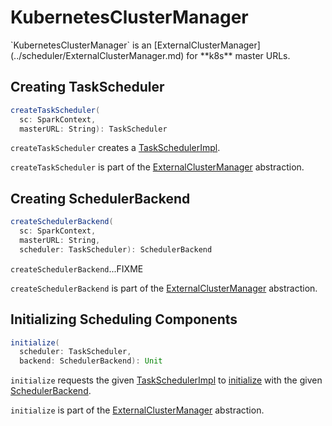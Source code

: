 # KubernetesClusterManager

<span id="canCreate">
`KubernetesClusterManager` is an [ExternalClusterManager](../scheduler/ExternalClusterManager.md) for **k8s** master URLs.

## <span id="createTaskScheduler"> Creating TaskScheduler

```scala
createTaskScheduler(
  sc: SparkContext,
  masterURL: String): TaskScheduler
```

`createTaskScheduler` creates a [TaskSchedulerImpl](../scheduler/TaskSchedulerImpl.md).

`createTaskScheduler` is part of the [ExternalClusterManager](../scheduler/ExternalClusterManager.md#createTaskScheduler) abstraction.

## <span id="createSchedulerBackend"> Creating SchedulerBackend

```scala
createSchedulerBackend(
  sc: SparkContext,
  masterURL: String,
  scheduler: TaskScheduler): SchedulerBackend
```

`createSchedulerBackend`...FIXME

`createSchedulerBackend` is part of the [ExternalClusterManager](../scheduler/ExternalClusterManager.md#createSchedulerBackend) abstraction.

## <span id="initialize"> Initializing Scheduling Components

```scala
initialize(
  scheduler: TaskScheduler,
  backend: SchedulerBackend): Unit
```

`initialize` requests the given [TaskSchedulerImpl](../scheduler/TaskSchedulerImpl.md) to [initialize](#initialize) with the given [SchedulerBackend](../scheduler/SchedulerBackend.md).

`initialize` is part of the [ExternalClusterManager](../scheduler/ExternalClusterManager.md#initialize) abstraction.
